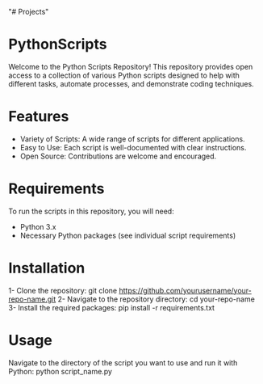"# Projects" 
# PythonScripts
Welcome to the Python Scripts Repository! This repository provides open access to a collection of various Python scripts designed to help with different tasks, automate processes, and demonstrate coding techniques.

# Features
- Variety of Scripts: A wide range of scripts for different applications.
- Easy to Use: Each script is well-documented with clear instructions.
- Open Source: Contributions are welcome and encouraged.

# Requirements
To run the scripts in this repository, you will need:
- Python 3.x
- Necessary Python packages (see individual script requirements)
  
# Installation
1- Clone the repository: git clone https://github.com/yourusername/your-repo-name.git
2- Navigate to the repository directory: cd your-repo-name
3- Install the required packages: pip install -r requirements.txt

# Usage
Navigate to the directory of the script you want to use and run it with Python: python script_name.py
